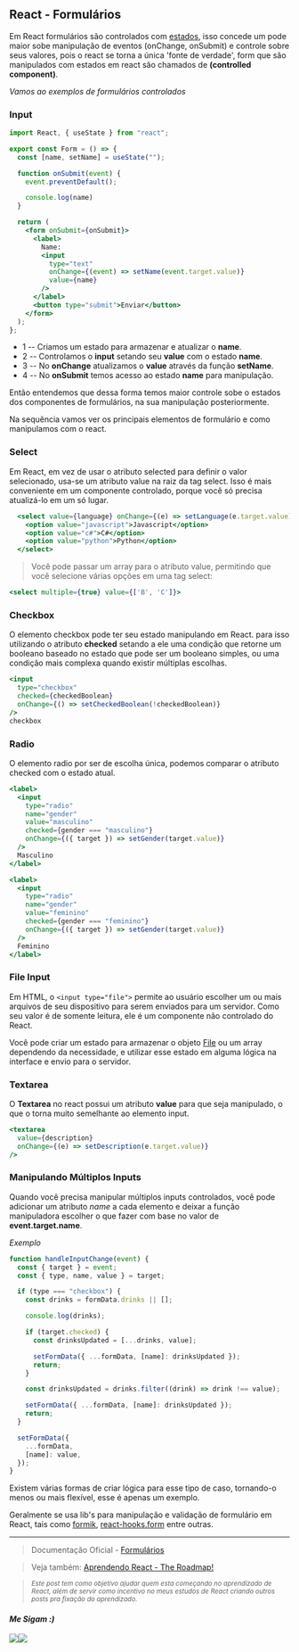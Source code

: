 ## React - Formulários

Em React formulários são controlados com [estados](./../00-code-examples/src/examples/Estados.js), isso concede um pode maior sobe 
manipulação de eventos (onChange, onSubmit) e controle sobre seus valores, pois o react se torna a única 'fonte de verdade', form que são manipulados com estados em react são chamados de **(controlled component)**.

*Vamos ao exemplos de formulários controlados*

### Input
```jsx
import React, { useState } from "react";

export const Form = () => {
  const [name, setName] = useState("");

  function onSubmit(event) {
    event.preventDefault();

    console.log(name)
  }

  return (
    <form onSubmit={onSubmit}>
      <label>
        Name:
        <input
          type="text"
          onChange={(event) => setName(event.target.value)}
          value={name}
        />
      </label>
      <button type="submit">Enviar</button>
    </form>
  );
};
```

- 1 -- Criamos um estado para armazenar e atualizar o **name**.
- 2 -- Controlamos o **input** setando seu **value** com o estado **name**.
- 3 -- No **onChange** atualizamos o **value** através da função **setName**.
- 4 -- No **onSubmit** temos acesso ao estado **name** para manipulação.

Então entendemos que dessa forma temos maior controle sobe o estados dos componentes de formulários, na sua manipulação posteriormente. 

Na sequência vamos ver os principais elementos de formulário e como manipulamos com o react.


### Select

Em React, em vez de usar o atributo selected para definir o valor selecionado, usa-se um atributo value na raiz da tag select. Isso é mais conveniente em um componente controlado, porque você só precisa atualizá-lo em um só lugar.

```jsx
  <select value={language} onChange={(e) => setLanguage(e.target.value)}>
    <option value="javascript">Javascript</option>
    <option value="c#">C#</option>
    <option value="python">Python</option>
  </select>
```
> Você pode passar um array para o atributo value, permitindo que você selecione várias opções em uma tag select:

```jsx
<select multiple={true} value={['B', 'C']}>
```


### Checkbox

O elemento checkbox pode ter seu estado manipulando em React. para isso utilizando o atributo **checked** setando a ele uma condição que retorne um booleano baseado no estado que pode ser um booleano simples, ou uma condição mais complexa quando existir múltiplas escolhas.

```jsx
<input
  type="checkbox"
  checked={checkedBoolean}
  onChange={() => setCheckedBoolean(!checkedBoolean)}
/>
checkbox
```

### Radio

O elemento radio por ser de escolha única, podemos comparar o atributo checked com o estado atual.

```jsx
<label>
  <input
    type="radio"
    name="gender"
    value="masculino"
    checked={gender === "masculino"}
    onChange={({ target }) => setGender(target.value)}
  />
  Masculino
</label>

<label>
  <input
    type="radio"
    name="gender"
    value="feminino"
    checked={gender === "feminino"}
    onChange={({ target }) => setGender(target.value)}
  />
  Feminino
</label>
```
### File Input

Em HTML, o `<input type="file">` permite ao usuário escolher um ou mais arquivos de seu dispositivo para serem enviados para um servidor.
Como seu valor é de somente leitura, ele é um componente não controlado do React.

Você pode criar um estado para armazenar o objeto [File](https://developer.mozilla.org/pt-BR/docs/Web/API/File/Using_files_from_web_applications) ou um array dependendo da necessidade, e utilizar esse estado em alguma lógica na interface e envio para o servidor.

### Textarea

O **Textarea** no react possui um atributo **value** para que seja manipulado, o que o torna muito semelhante ao elemento input.

```jsx
<textarea 
  value={description} 
  onChange={(e) => setDescription(e.target.value)} 
/>
```

### Manipulando Múltiplos Inputs

Quando você precisa manipular múltiplos inputs controlados, você pode adicionar um atributo *name* a cada elemento e deixar a função manipuladora escolher o que fazer com base no valor de **event.target.name**.

*Exemplo*
```jsx
function handleInputChange(event) {
  const { target } = event;
  const { type, name, value } = target;

  if (type === "checkbox") {
    const drinks = formData.drinks || [];

    console.log(drinks);

    if (target.checked) {
      const drinksUpdated = [...drinks, value];

      setFormData({ ...formData, [name]: drinksUpdated });
      return;
    }

    const drinksUpdated = drinks.filter((drink) => drink !== value);

    setFormData({ ...formData, [name]: drinksUpdated });
    return;
  }

  setFormData({
    ...formData,
    [name]: value,
  });
}
```
Existem várias formas de criar lógica para esse tipo de caso, tornando-o menos ou mais flexível, esse é apenas um exemplo.

Geralmente se usa lib's para manipulação e validação de formulário em React, tais como [formik](https://formik.org/docs/overview), [react-hooks.form](https://react-hook-form.com/) entre outras.

---


> Documentação Oficial - [Formulários](https://pt-br.reactjs.org/docs/hooks-intro.html) 

> Veja também: [Aprendendo React - The Roadmap!](https://dev.to/nascimento_/apredendo-react-the-roadmap-5fii) 

> <sub> *Este post tem como objetivo ajudar quem esta começando no aprendizado de React, além de servir como incentivo no meus estudos de React criando outros posts pra fixação do aprendizado.* </sub>


<h4> <em> Me Sigam :) </em> </h4>
<div 
style="display: flex; align-items: center;">

  <a href="https://www.linkedin.com/in/nascimento-dev-io/">
  <img src="https://ik.imagekit.io/Nscmnt/icons/pngwing.com__4__m0IN66sEh.png?ik-sdk-version=javascript-1.4.3&updatedAt=1650463280960">
  </a>
  <a href="https://github.com/nascimento-dev-io">
    <img src="https://ik.imagekit.io/Nscmnt/icons/pngwing.com__5__A7_Madm1Z.png?ik-sdk-version=javascript-1.4.3&updatedAt=1650463360355">
  </a>

</div>






